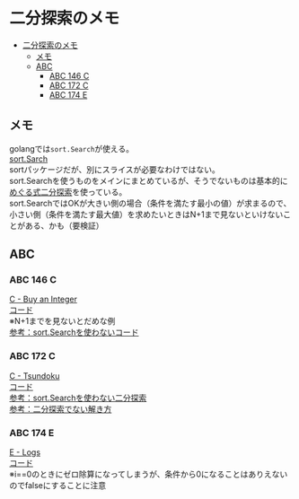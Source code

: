 # 二分探索のメモ

- [二分探索のメモ](#二分探索のメモ)
  - [メモ](#メモ)
  - [ABC](#abc)
    - [ABC 146 C](#abc-146-c)
    - [ABC 172 C](#abc-172-c)
    - [ABC 174 E](#abc-174-e)

## メモ

golangでは`sort.Search`が使える。  
[sort.Sarch](https://xn--go-hh0g6u.com/pkg/sort/#Search)  
sortパッケージだが、別にスライスが必要なわけではない。  
sort.Searchを使うものをメインにまとめているが、そうでないものは基本的に[めぐる式二分探索](https://twitter.com/meguru_comp/status/697008509376835584)を使っている。  
sort.SearchではOKが大きい側の場合（条件を満たす最小の値）が求まるので、  
小さい側（条件を満たす最大値）を求めたいときはN+1まで見ないといけないことがある、かも（要検証）

## ABC

### ABC 146 C

[C - Buy an Integer](https://atcoder.jp/contests/abc146/tasks/abc146_c)  
[コード](../../AtCoder/ABC/abc146/c/C_sort_search.go)  
※N+1までを見ないとだめな例  
[参考：sort.Searchを使わないコード](../../AtCoder/ABC/abc146/c/C.go)

### ABC 172 C

[C - Tsundoku](https://atcoder.jp/contests/abc172/tasks/abc172_c)  
[コード](./sort_search_binary.go)  
[参考：sort.Searchを使わない二分探索](../../AtCoder/ABC/abc172/c/C.go)  
[参考：二分探索でない解き方](../../AtCoder/ABC/abc172/c/C_editorial.go)

### ABC 174 E

[E - Logs](https://atcoder.jp/contests/abc174/tasks/abc174_e)  
[コード](../../AtCoder/ABC/abc174/e/E.go)  
※i==0のときにゼロ除算になってしまうが、条件から0になることはありえないのでfalseにすることに注意
